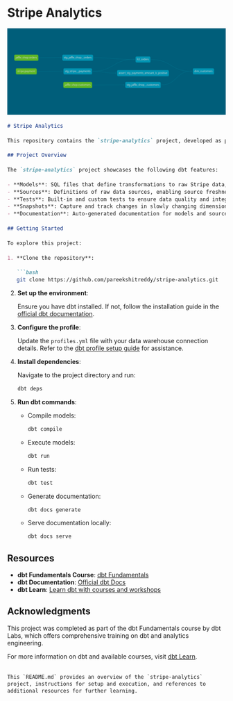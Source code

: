 # Stripe Analytics

![](stripe.png)



```markdown
# Stripe Analytics

This repository contains the `stripe-analytics` project, developed as part of the [dbt Fundamentals course](https://learn.getdbt.com/learn/course/dbt-fundamentals) by dbt Labs. The project demonstrates the application of dbt (data build tool) for transforming and analyzing Stripe payment data.

## Project Overview

The `stripe-analytics` project showcases the following dbt features:

- **Models**: SQL files that define transformations to raw Stripe data, creating clean and analysis-ready datasets.
- **Sources**: Definitions of raw data sources, enabling source freshness checks and documentation.
- **Tests**: Built-in and custom tests to ensure data quality and integrity.
- **Snapshots**: Capture and track changes in slowly changing dimensions over time.
- **Documentation**: Auto-generated documentation for models and sources, enhancing project transparency.

## Getting Started

To explore this project:

1. **Clone the repository**:

   ```bash
   git clone https://github.com/pareekshitreddy/stripe-analytics.git
   ```

2. **Set up the environment**:

   Ensure you have dbt installed. If not, follow the installation guide in the [official dbt documentation](https://docs.getdbt.com/docs/installation).

3. **Configure the profile**:

   Update the `profiles.yml` file with your data warehouse connection details. Refer to the [dbt profile setup guide](https://docs.getdbt.com/docs/configure-your-profile) for assistance.

4. **Install dependencies**:

   Navigate to the project directory and run:

   ```bash
   dbt deps
   ```

5. **Run dbt commands**:

   - Compile models:

     ```bash
     dbt compile
     ```

   - Execute models:

     ```bash
     dbt run
     ```

   - Run tests:

     ```bash
     dbt test
     ```

   - Generate documentation:

     ```bash
     dbt docs generate
     ```

   - Serve documentation locally:

     ```bash
     dbt docs serve
     ```

## Resources

- **dbt Fundamentals Course**: [dbt Fundamentals](https://learn.getdbt.com/learn/course/dbt-fundamentals)
- **dbt Documentation**: [Official dbt Docs](https://docs.getdbt.com/)
- **dbt Learn**: [Learn dbt with courses and workshops](https://www.getdbt.com/dbt-learn)

## Acknowledgments

This project was completed as part of the dbt Fundamentals course by dbt Labs, which offers comprehensive training on dbt and analytics engineering.

For more information on dbt and available courses, visit [dbt Learn](https://www.getdbt.com/dbt-learn).
```

This `README.md` provides an overview of the `stripe-analytics` project, instructions for setup and execution, and references to additional resources for further learning. 
   
